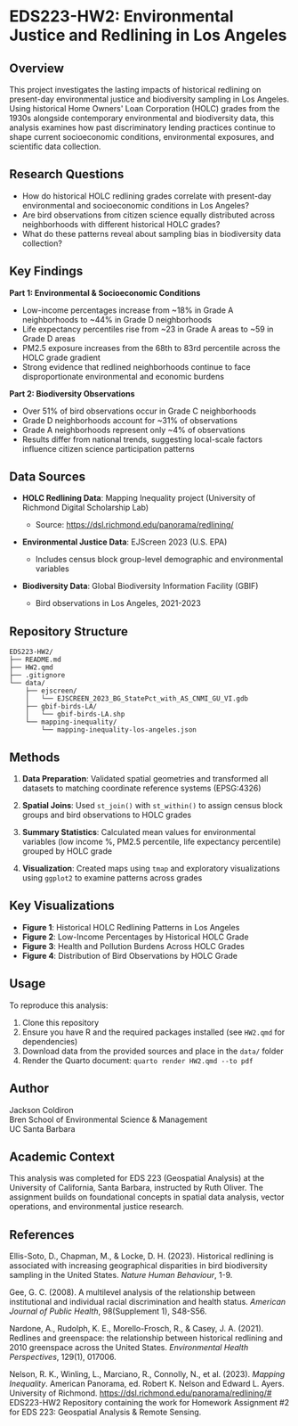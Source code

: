 # EDS223-HW2: Environmental Justice and Redlining in Los Angeles

## Overview

This project investigates the lasting impacts of historical redlining on present-day environmental justice and biodiversity sampling in Los Angeles. Using historical Home Owners' Loan Corporation (HOLC) grades from the 1930s alongside contemporary environmental and biodiversity data, this analysis examines how past discriminatory lending practices continue to shape current socioeconomic conditions, environmental exposures, and scientific data collection.

## Research Questions

- How do historical HOLC redlining grades correlate with present-day environmental and socioeconomic conditions in Los Angeles?
- Are bird observations from citizen science equally distributed across neighborhoods with different historical HOLC grades?
- What do these patterns reveal about sampling bias in biodiversity data collection?

## Key Findings

**Part 1: Environmental & Socioeconomic Conditions**
- Low-income percentages increase from ~18% in Grade A neighborhoods to ~44% in Grade D neighborhoods
- Life expectancy percentiles rise from ~23 in Grade A areas to ~59 in Grade D areas
- PM2.5 exposure increases from the 68th to 83rd percentile across the HOLC grade gradient
- Strong evidence that redlined neighborhoods continue to face disproportionate environmental and economic burdens

**Part 2: Biodiversity Observations**
- Over 51% of bird observations occur in Grade C neighborhoods
- Grade D neighborhoods account for ~31% of observations
- Grade A neighborhoods represent only ~4% of observations
- Results differ from national trends, suggesting local-scale factors influence citizen science participation patterns

## Data Sources

- **HOLC Redlining Data**: Mapping Inequality project (University of Richmond Digital Scholarship Lab)
  - Source: https://dsl.richmond.edu/panorama/redlining/
  
- **Environmental Justice Data**: EJScreen 2023 (U.S. EPA)
  - Includes census block group-level demographic and environmental variables
  
- **Biodiversity Data**: Global Biodiversity Information Facility (GBIF)
  - Bird observations in Los Angeles, 2021-2023

## Repository Structure

```
EDS223-HW2/
├── README.md
├── HW2.qmd
├── .gitignore
└── data/
    ├── ejscreen/
    │   └── EJSCREEN_2023_BG_StatePct_with_AS_CNMI_GU_VI.gdb
    ├── gbif-birds-LA/
    │   └── gbif-birds-LA.shp
    └── mapping-inequality/
        └── mapping-inequality-los-angeles.json
```

## Methods

1. **Data Preparation**: Validated spatial geometries and transformed all datasets to matching coordinate reference systems (EPSG:4326)

2. **Spatial Joins**: Used `st_join()` with `st_within()` to assign census block groups and bird observations to HOLC grades

3. **Summary Statistics**: Calculated mean values for environmental variables (low income %, PM2.5 percentile, life expectancy percentile) grouped by HOLC grade

4. **Visualization**: Created maps using `tmap` and exploratory visualizations using `ggplot2` to examine patterns across grades

## Key Visualizations

- **Figure 1**: Historical HOLC Redlining Patterns in Los Angeles
- **Figure 2**: Low-Income Percentages by Historical HOLC Grade
- **Figure 3**: Health and Pollution Burdens Across HOLC Grades
- **Figure 4**: Distribution of Bird Observations by HOLC Grade

## Usage

To reproduce this analysis:

1. Clone this repository
2. Ensure you have R and the required packages installed (see `HW2.qmd` for dependencies)
3. Download data from the provided sources and place in the `data/` folder
4. Render the Quarto document: `quarto render HW2.qmd --to pdf`

## Author

Jackson Coldiron  
Bren School of Environmental Science & Management  
UC Santa Barbara

## Academic Context

This analysis was completed for EDS 223 (Geospatial Analysis) at the University of California, Santa Barbara, instructed by Ruth Oliver. The assignment builds on foundational concepts in spatial data analysis, vector operations, and environmental justice research.

## References

Ellis-Soto, D., Chapman, M., & Locke, D. H. (2023). Historical redlining is associated with increasing geographical disparities in bird biodiversity sampling in the United States. *Nature Human Behaviour*, 1-9.

Gee, G. C. (2008). A multilevel analysis of the relationship between institutional and individual racial discrimination and health status. *American Journal of Public Health*, 98(Supplement 1), S48-S56.

Nardone, A., Rudolph, K. E., Morello-Frosch, R., & Casey, J. A. (2021). Redlines and greenspace: the relationship between historical redlining and 2010 greenspace across the United States. *Environmental Health Perspectives*, 129(1), 017006.

Nelson, R. K., Winling, L., Marciano, R., Connolly, N., et al. (2023). *Mapping Inequality*. American Panorama, ed. Robert K. Nelson and Edward L. Ayers. University of Richmond. https://dsl.richmond.edu/panorama/redlining/# EDS223-HW2
Repository containing the work for Homework Assignment #2 for EDS 223: Geospatial Analysis &amp; Remote Sensing.
